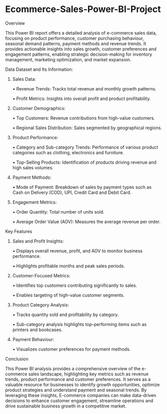 # Ecommerce-Sales-Power-BI-Project

Overview

This Power BI report offers a detailed analysis of e-commerce sales data, focusing on product performance, customer purchasing behaviour, seasonal demand patterns, payment methods and revenue trends. It provides actionable insights into sales growth, customer preferences and engagement patterns, enabling strategic decision-making for inventory management, marketing optimization, and market expansion.


Data
Dataset and Its Information:

1.	Sales Data:
   
      •	Revenue Trends: Tracks total revenue and monthly growth patterns.
      
      •	Profit Metrics: Insights into overall profit and product profitability.
  
2.	Customer Demographics:
   
     •	Top Customers: Revenue contributions from high-value customers.
     
     •	Regional Sales Distribution: Sales segmented by geographical regions.
  
3.	Product Performance:
   
     •	Category and Sub-category Trends: Performance of various product categories such as clothing, electronics and furniture.
     
     •	Top-Selling Products: Identification of products driving revenue and high sales volumes.
  
4.	Payment Methods:
   
     •	Mode of Payment: Breakdown of sales by payment types such as Cash on Delivery (COD), UPI, Credit Card and Debit Card.
  
6.	Engagement Metrics:
   
     •	Order Quantity: Total number of units sold.
     
     •	Average Order Value (AOV): Measures the average revenue per order.


Key Features

1.	Sales and Profit Insights:
   
     •	Displays overall revenue, profit, and AOV to monitor business performance.
     
     •	Highlights profitable months and peak sales periods. 
  
2.	Customer-Focused Metrics:
   
     •	Identifies top customers contributing significantly to sales.
     
     •	Enables targeting of high-value customer segments.
  
3.	Product Category Analysis:
   
     •	Tracks quantity sold and profitability by category.
     
     •	Sub-category analysis highlights top-performing items such as printers and bookcases.
  
4.	Payment Behaviour:
   
     •	Visualizes customer preferences for payment methods.


Conclusion

This Power BI analysis provides a comprehensive overview of the e-commerce sales landscape, highlighting key metrics such as revenue trends, product performance  and customer preferences. It serves as a valuable resource for businesses to identify growth opportunities, optimize product strategies and understand payment and seasonal trends. By leveraging these insights, E-commerce companies can make data-driven decisions to enhance customer engagement, streamline operations and drive sustainable business growth in a competitive market.


